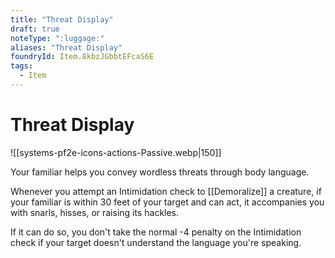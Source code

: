 ```yaml
---
title: "Threat Display"
draft: true
noteType: ":luggage:"
aliases: "Threat Display"
foundryId: Item.8kbzJGbbtEFcaS6E
tags:
  - Item
---
```


# Threat Display
![[systems-pf2e-icons-actions-Passive.webp|150]]

Your familiar helps you convey wordless threats through body language.

Whenever you attempt an Intimidation check to [[Demoralize]] a creature, if your familiar is within 30 feet of your target and can act, it accompanies you with snarls, hisses, or raising its hackles.

If it can do so, you don't take the normal -4 penalty on the Intimidation check if your target doesn't understand the language you're speaking.
